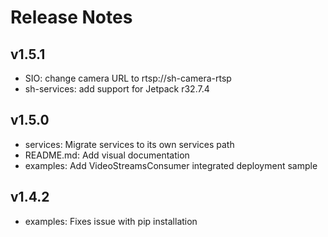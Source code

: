 # Release Notes

## v1.5.1

- SIO: change camera URL to rtsp://sh-camera-rtsp
- sh-services: add support for Jetpack r32.7.4

## v1.5.0

- services: Migrate services to its own services path
- README.md: Add visual documentation
- examples: Add VideoStreamsConsumer integrated deployment sample

## v1.4.2

- examples: Fixes issue with pip installation
